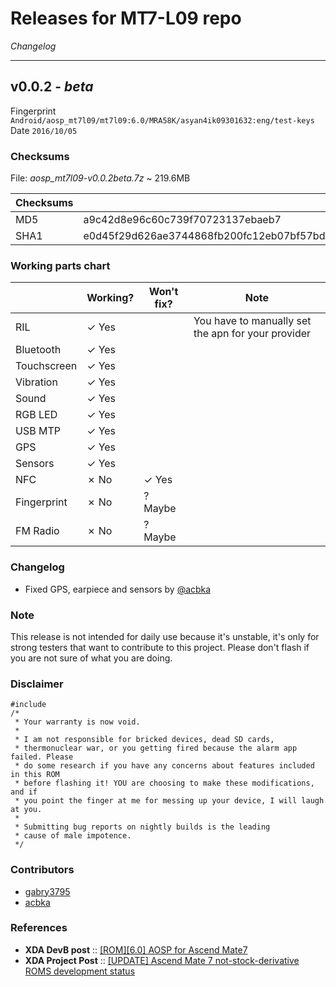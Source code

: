 Releases for MT7-L09 repo
=========================
*Changelog*
* * *
## v0.0.2 - *beta*
Fingerprint
` Android/aosp_mt7l09/mt7l09:6.0/MRA58K/asyan4ik09301632:eng/test-keys `
Date
 ` 2016/10/05 `
### Checksums
File: *aosp_mt7l09-v0.0.2beta.7z* ~ 219.6MB

|Checksums|                                        |
|---------|----------------------------------------|
|MD5      |a9c42d8e96c60c739f70723137ebaeb7        |
|SHA1     |e0d45f29d626ae3744868fb200fc12eb07bf57bd| 

### Working parts chart
|           | Working?        | Won't fix? | Note |
|-----------|-----------------|------------|------|
|RIL        | ✓ Yes           |            |You have to manually set the apn for your provider|
|Bluetooth  | ✓ Yes           |            |      |
|Touchscreen| ✓ Yes           |            |      |
|Vibration  | ✓ Yes           |            |      |
|Sound      | ✓ Yes           |            |      |
|RGB LED    | ✓ Yes           |            |      |
|USB MTP    | ✓ Yes           |            |      |
|GPS        | ✓ Yes           |            |      |
|Sensors    | ✓ Yes           |            |      |
|NFC        | ✗ No            | ✓ Yes      |      |
|Fingerprint| ✗ No            | ? Maybe    |      |
|FM Radio   | ✗ No            | ? Maybe    |      |

### Changelog
- Fixed GPS, earpiece and sensors by [@acbka](https://github.com/asyan4ik)

### Note
This release is not intended for daily use because it's unstable, it's only for strong testers that want to contribute to this project. Please don't flash if you are not sure of what you are doing. 

### Disclaimer
```
#include 
/*
 * Your warranty is now void.
 *
 * I am not responsible for bricked devices, dead SD cards,
 * thermonuclear war, or you getting fired because the alarm app failed. Please
 * do some research if you have any concerns about features included in this ROM
 * before flashing it! YOU are choosing to make these modifications, and if
 * you point the finger at me for messing up your device, I will laugh at you.
 *
 * Submitting bug reports on nightly builds is the leading 
 * cause of male impotence.
 */
```

### Contributors
- [gabry3795](https://github.com/gabry3795)
- [acbka](https://github.com/asyan4ik)


### References
- **XDA DevB post** :: [[ROM][6.0] AOSP for Ascend Mate7](http://forum.xda-developers.com/mate-7/orig-development/rom-aosp-ascend-mate7-t3465656)
- **XDA Project Post** :: [[UPDATE] Ascend Mate 7 not-stock-derivative ROMS development status](http://forum.xda-developers.com/mate-7/orig-development/update-ascend-mate-7-stock-derivative-t3241661)